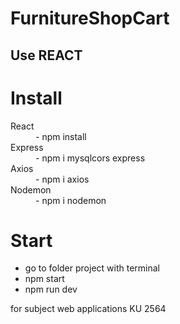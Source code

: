 # FurnitureShopCart
## Use REACT
# Install
<dl>

<dt>React</dt>

<dd>- npm install</dd>

<dt>Express</dt>

<dd>- npm i mysqlcors express</dd>

<dt>Axios</dt>

<dd>- npm i axios</dd>

<dt>Nodemon</dt>

<dd>- npm i nodemon</dd>

</dl>

# Start

*   go to folder project with terminal
*   npm start
*   npm run dev

for subject web applications KU 2564
